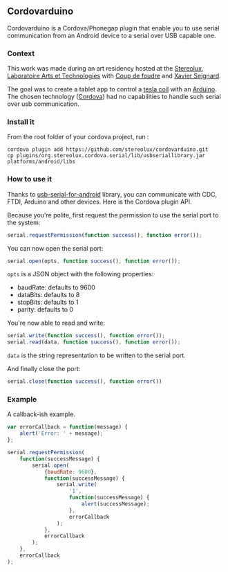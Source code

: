 ## Cordovarduino

Cordovarduino is a Cordova/Phonegap plugin that enable you to use serial communication from an Android device to a serial over USB capable one.

### Context
This work was made during an art residency hosted at the [Stereolux, Laboratoire Arts et Technologies](http://www.stereolux.org/laboratoire-arts-et-technologies/archives) with [Coup de foudre](https://www.facebook.com/coup.defoudre.716) and [Xavier Seignard](http://drangies.fr).

The goal was to create a tablet app to control a [tesla coil](http://www.youtube.com/watch?v=X2elQ6RR7lw) with an [Arduino](http://arduino.cc). The chosen technology ([Cordova](http://cordova.io)) had no capabilities to handle such serial over usb communication.

### Install it
From the root folder of your cordova project, run :
```
cordova plugin add https://github.com/stereolux/cordovarduino.git
cp plugins/org.stereolux.cordova.serial/lib/usbseriallibrary.jar platforms/android/libs
```

### How to use it
Thanks to [usb-serial-for-android](https://github.com/mik3y/usb-serial-for-android) library, you can communicate with CDC, FTDI, Arduino and other devices. Here is the Cordova plugin API.

Because you're polite, first request the permission to use the serial port to the system:
```js
serial.requestPermission(function success(), function error());
```
You can now open the serial port:
```js
serial.open(opts, function success(), function error());
```
`opts` is a JSON object with the following properties:

- baudRate: defaults to 9600
- dataBits: defaults to 8
- stopBits: defaults to 1
- parity: defaults to 0

You're now able to read and write:
```js
serial.write(function success(), function error());
serial.read(data, function success(), function error());
```
`data` is the string representation to be written to the serial port.

And finally close the port:
```js
serial.close(function success(), function error())
```

### Example

A callback-ish example.

```js
var errorCallback = function(message) {
    alert('Error: ' + message);
};

serial.requestPermission(
	function(successMessage) {
    	serial.open(
        	{baudRate: 9600},
            function(successMessage) {
        		serial.write(
                	'1',
                    function(successMessage) {
                    	alert(successMessage);
                    },
                    errorCallback
        		);
        	},
        	errorCallback
    	);
    },
    errorCallback
);
```